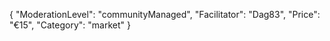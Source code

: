{
"ModerationLevel": "communityManaged",
"Facilitator": "Dag83",
"Price": "€15",
"Category": "market"
}
